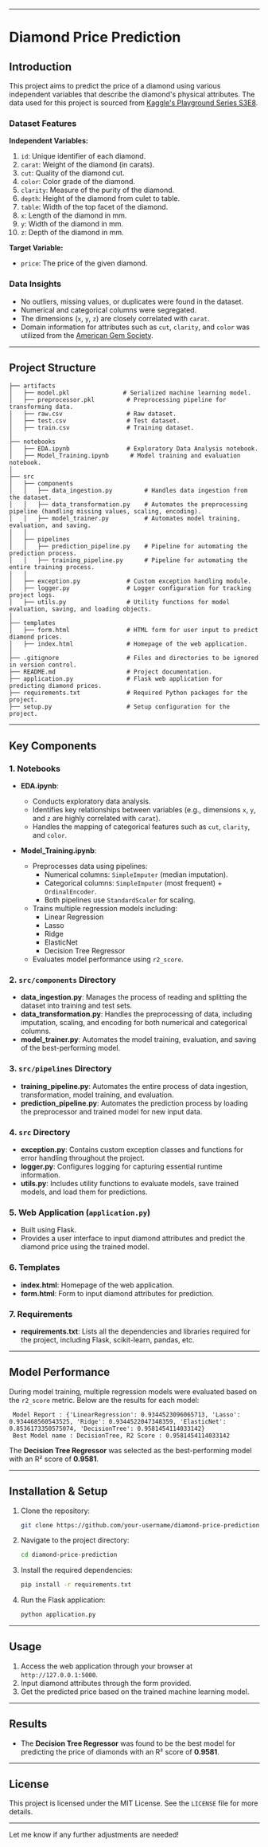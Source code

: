 
---

# Diamond Price Prediction

## Introduction

This project aims to predict the price of a diamond using various independent variables that describe the diamond's physical attributes. The data used for this project is sourced from [Kaggle's Playground Series S3E8](https://www.kaggle.com/competitions/playground-series-s3e8/data?select=train.csv).

### Dataset Features

**Independent Variables:**
1. `id`: Unique identifier of each diamond.
2. `carat`: Weight of the diamond (in carats).
3. `cut`: Quality of the diamond cut.
4. `color`: Color grade of the diamond.
5. `clarity`: Measure of the purity of the diamond.
6. `depth`: Height of the diamond from culet to table.
7. `table`: Width of the top facet of the diamond.
8. `x`: Length of the diamond in mm.
9. `y`: Width of the diamond in mm.
10. `z`: Depth of the diamond in mm.

**Target Variable:**
- `price`: The price of the given diamond.

### Data Insights
- No outliers, missing values, or duplicates were found in the dataset.
- Numerical and categorical columns were segregated.
- The dimensions (`x`, `y`, `z`) are closely correlated with `carat`.
- Domain information for attributes such as `cut`, `clarity`, and `color` was utilized from the [American Gem Society](https://www.americangemsociety.org/buying-diamonds-with-confidence/ags-diamond-grading-system/).

---

## Project Structure

```
├── artifacts
│   ├── model.pkl               # Serialized machine learning model.
│   ├── preprocessor.pkl         # Preprocessing pipeline for transforming data.
│   ├── raw.csv                  # Raw dataset.
│   ├── test.csv                 # Test dataset.
│   ├── train.csv                # Training dataset.
│
├── notebooks
│   ├── EDA.ipynb                # Exploratory Data Analysis notebook.
│   ├── Model_Training.ipynb      # Model training and evaluation notebook.
│
├── src
│   ├── components
│   │   ├── data_ingestion.py         # Handles data ingestion from the dataset.
│   │   ├── data_transformation.py    # Automates the preprocessing pipeline (handling missing values, scaling, encoding).
│   │   ├── model_trainer.py          # Automates model training, evaluation, and saving.
│   │
│   ├── pipelines
│   │   ├── prediction_pipeline.py    # Pipeline for automating the prediction process.
│   │   ├── training_pipeline.py      # Pipeline for automating the entire training process.
│   │
│   ├── exception.py             # Custom exception handling module.
│   ├── logger.py                # Logger configuration for tracking project logs.
│   ├── utils.py                 # Utility functions for model evaluation, saving, and loading objects.
│
├── templates
│   ├── form.html                # HTML form for user input to predict diamond prices.
│   ├── index.html               # Homepage of the web application.
│
├── .gitignore                   # Files and directories to be ignored in version control.
├── README.md                    # Project documentation.
├── application.py               # Flask web application for predicting diamond prices.
├── requirements.txt             # Required Python packages for the project.
├── setup.py                     # Setup configuration for the project.
```

---

## Key Components

### 1. Notebooks
- **EDA.ipynb**: 
  - Conducts exploratory data analysis.
  - Identifies key relationships between variables (e.g., dimensions `x`, `y`, and `z` are highly correlated with `carat`).
  - Handles the mapping of categorical features such as `cut`, `clarity`, and `color`.

- **Model_Training.ipynb**:
  - Preprocesses data using pipelines:
    - Numerical columns: `SimpleImputer` (median imputation).
    - Categorical columns: `SimpleImputer` (most frequent) + `OrdinalEncoder`.
    - Both pipelines use `StandardScaler` for scaling.
  - Trains multiple regression models including:
    - Linear Regression
    - Lasso
    - Ridge
    - ElasticNet
    - Decision Tree Regressor
  - Evaluates model performance using `r2_score`.

### 2. `src/components` Directory
- **data_ingestion.py**: Manages the process of reading and splitting the dataset into training and test sets.
- **data_transformation.py**: Handles the preprocessing of data, including imputation, scaling, and encoding for both numerical and categorical columns.
- **model_trainer.py**: Automates the model training, evaluation, and saving of the best-performing model.

### 3. `src/pipelines` Directory
- **training_pipeline.py**: Automates the entire process of data ingestion, transformation, model training, and evaluation.
- **prediction_pipeline.py**: Automates the prediction process by loading the preprocessor and trained model for new input data.

### 4. `src` Directory
- **exception.py**: Contains custom exception classes and functions for error handling throughout the project.
- **logger.py**: Configures logging for capturing essential runtime information.
- **utils.py**: Includes utility functions to evaluate models, save trained models, and load them for predictions.

### 5. Web Application (`application.py`)
- Built using Flask.
- Provides a user interface to input diamond attributes and predict the diamond price using the trained model.

### 6. Templates
- **index.html**: Homepage of the web application.
- **form.html**: Form to input diamond attributes for prediction.

### 7. Requirements
- **requirements.txt**: Lists all the dependencies and libraries required for the project, including Flask, scikit-learn, pandas, etc.

---

## Model Performance

During model training, multiple regression models were evaluated based on the `r2_score` metric. Below are the results for each model:

```plaintext
 Model Report : {'LinearRegression': 0.9344523096065713, 'Lasso': 0.934468560543525, 'Ridge': 0.9344522047348359, 'ElasticNet': 0.8536173350575074, 'DecisionTree': 0.9581454114033142}
 Best Model name : DecisionTree, R2 Score : 0.9581454114033142
```

The **Decision Tree Regressor** was selected as the best-performing model with an R² score of **0.9581**.

---

## Installation & Setup

1. Clone the repository:
   ```bash
   git clone https://github.com/your-username/diamond-price-prediction.git
   ```
   
2. Navigate to the project directory:
   ```bash
   cd diamond-price-prediction
   ```

3. Install the required dependencies:
   ```bash
   pip install -r requirements.txt
   ```

4. Run the Flask application:
   ```bash
   python application.py
   ```

---

## Usage

1. Access the web application through your browser at `http://127.0.0.1:5000`.
2. Input diamond attributes through the form provided.
3. Get the predicted price based on the trained machine learning model.

---

## Results
- The **Decision Tree Regressor** was found to be the best model for predicting the price of diamonds with an R² score of **0.9581**.

---

## License
This project is licensed under the MIT License. See the `LICENSE` file for more details.

---

Let me know if any further adjustments are needed!